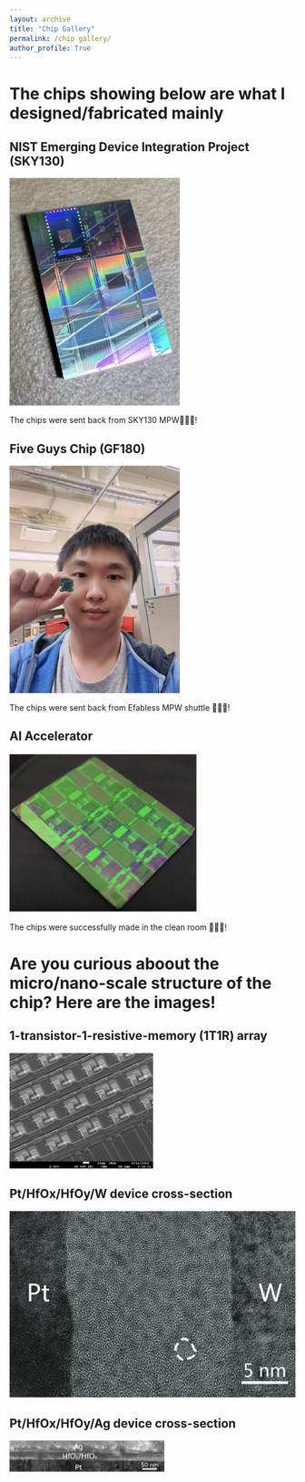 ```yaml
---
layout: archive
title: "Chip Gallery"
permalink: /chip gallery/
author_profile: True
---
```

# The chips showing below are what I designed/fabricated mainly

## NIST Emerging Device Integration Project (SKY130)

<img src="../images/sky130_NIST.png" width="300" height="400">


The chips were sent back from SKY130 MPW🎉🎉🎉!


## Five Guys Chip (GF180)

<!--img src="/images/chip_180.jpg"-->
<!--img src="/images/chip_180.jpg" style="max-height: 50px; max-width: 50px;" /-->
<img src="../images/chip_180.jpg" width="300" height="400">

The chips were sent back from Efabless MPW shuttle 🎉🎉🎉!


## AI Accelerator
<!--img src="/images/memristor_accel.png" width="300" height="400"-->
<img src="../images/memristor_accel.png">

The chips were successfully made in the clean room 🎉🎉🎉!


# Are you curious aboout the micro/nano-scale structure of the chip? Here are the images!

## 1-transistor-1-resistive-memory (1T1R) array
<img src="../images/1T1R.png">

## Pt/HfOx/HfOy/W device cross-section
<img src="../images/PtHfOW.png">

## Pt/HfOx/HfOy/Ag device cross-section
<img src="../images/AgHfOPt.png">
